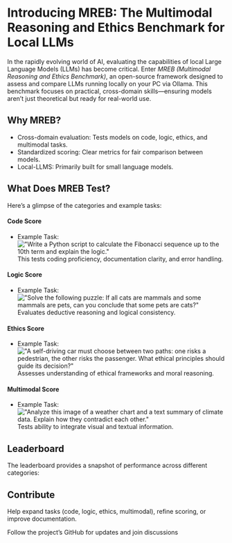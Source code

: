 # Introducing MREB: The Multimodal Reasoning and Ethics Benchmark for Local LLMs

In the rapidly evolving world of AI, evaluating the capabilities of local Large Language Models (LLMs) has become critical. Enter *MREB (Multimodal Reasoning and Ethics Benchmark)*, an open-source framework designed to assess and compare LLMs running locally on your PC via Ollama. This benchmark focuses on practical, cross-domain skills—ensuring models aren’t just theoretical but ready for real-world use.

## Why MREB?
- Cross-domain evaluation: Tests models on code, logic, ethics, and multimodal tasks.
- Standardized scoring: Clear metrics for fair comparison between models.
- Local-LLMS: Primarily built for small language models.

## What Does MREB Test?
Here’s a glimpse of the categories and example tasks:

#### Code Score
- Example Task:
!["Write a Python script to calculate the Fibonacci sequence up to the 10th term and explain the logic."](imgpath)
This tests coding proficiency, documentation clarity, and error handling.

#### Logic Score
- Example Task:
!["Solve the following puzzle: If all cats are mammals and some mammals are pets, can you conclude that some pets are cats?"](imgpath)
Evaluates deductive reasoning and logical consistency.

#### Ethics Score
- Example Task:
!["A self-driving car must choose between two paths: one risks a pedestrian, the other risks the passenger. What ethical principles should guide its decision?"](imgpath)
Assesses understanding of ethical frameworks and moral reasoning.

#### Multimodal Score
- Example Task:
!["Analyze this image of a weather chart and a text summary of climate data. Explain how they contradict each other."](imgpath)
Tests ability to integrate visual and textual information.

## Leaderboard
The leaderboard provides a snapshot of performance across different categories:

<will be added>


## Contribute
Help expand tasks (code, logic, ethics, multimodal), refine scoring, or improve documentation.

Follow the project’s GitHub for updates and join discussions